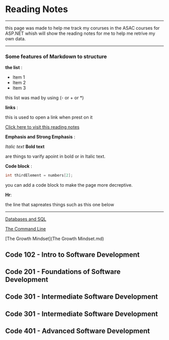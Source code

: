 # Reading Notes

<hr>this page was made to help me track my corurses in the ASAC courses for ASP.NET whish will show the reading notes for me to help me retrive my own data.

<hr>

### Some features of Markdown to structure

**the list** :

- Item 1
- Item 2
- Item 3

this list was mad by using (- or + or *)

**links** :

this is used to open a link when prest on it

[Click here to visit this reading notes](https://github.com/osamaalkarmi20/reading-notes)



**Emphasis and Strong Emphasis** :

*Italic text* 
**Bold text** 

are things to varify apoint in bold or in Italic text. 

**Code block** :

```c#
int thirdElement = numbers[2];
```

you can add a code block to make the page more decreptive.

**Hr**:

the line that sapreates things such as this one below
<hr>

[Databases and SQL](databases-and-SQL.md)

[The Command Line](The-Command-Line.md)

[The Growth Mindset](The Growth Mindset.md)
## Code 102 - Intro to Software Development

## Code 201 - Foundations of Software Development

## Code 301 - Intermediate Software Development

## Code 301 - Intermediate Software Development

## Code 401 - Advanced Software Development
